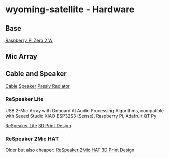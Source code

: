 # wyoming-satellite - Hardware

## Base

[Raspberry Pi Zero 2 W](https://www.raspberrypi.com/products/raspberry-pi-zero-2-w/)

## Mic Array

## Cable and Speaker

[Cable](https://de.aliexpress.com/item/1005004792246478.html?spm=a2g0o.order_list.order_list_main.5.4dac5c5fKkDzIc&gatewayAdapt=glo2deu)
[Speaker](https://www.laskakit.cz/2-reproduktory-bose-10w-4-40mm--klon/)
[Passiv Radiator](https://www.laskakit.cz/bose-pasivni-membrana-pro-soundlink-mini--klon/)

### ReSpeaker Lite

USB 2-Mic Array with Onboard AI Audio Processing Algorithms, 
compatible with Seeed Studio XIAO ESP32S3 (Sense), Raspberry Pi, Adafruit QT Py

[ReSpeaker Lite](https://www.seeedstudio.com/ReSpeaker-Lite-p-5928.html?srsltid=AfmBOopODKrejEe7WIXSLV5fjLuhhK8PO-AXG3WnDI1N1pwBu-PTWQHf)
[3D Print Design](...)

### ReSpeaker 2Mic HAT

Older but also cheaper:
[ReSpeaker 2Mic HAT](https://wiki.keyestudio.com/Ks0314_keyestudio_ReSpeaker_2-Mic_Pi_HAT_V1.0)
[3D Print Design](...)


